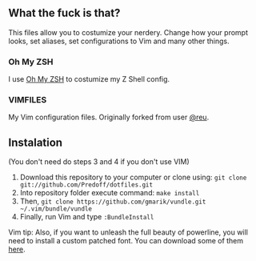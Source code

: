 ## What the fuck is that?

This files allow you to costumize your nerdery. Change how your prompt looks, set aliases, set 
configurations to Vim and many other things.

### Oh My ZSH

I use [Oh My ZSH](https://github.com/robbyrussell/oh-my-zsh/) to costumize my Z Shell config.

### VIMFILES

My Vim configuration files. Originally forked from user [@reu](http://github.com/reu).

## Instalation
(You don't need do steps 3 and 4 if you don't use VIM)

1. Download this repository to your computer or clone using: `git clone git://github.com/Predoff/dotfiles.git`
2. Into repository folder execute command: `make install`
3. Then, `git clone https://github.com/gmarik/vundle.git ~/.vim/bundle/vundle`
4. Finally, run Vim and type `:BundleInstall`

Vim tip: Also, if you want to unleash the full beauty of powerline, 
you will need to install a custom patched font.
You can download some of them [here](https://github.com/Lokaltog/powerline).
